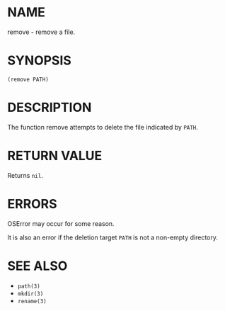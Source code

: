 # NAME
remove - remove a file.

# SYNOPSIS

    (remove PATH)

# DESCRIPTION
The function remove attempts to delete the file indicated by `PATH`.

# RETURN VALUE
Returns `nil`.

# ERRORS
OSError may occur for some reason.

It is also an error if the deletion target `PATH` is not a non-empty directory.

# SEE ALSO
- `path(3)`
- `mkdir(3)`
- `rename(3)`
